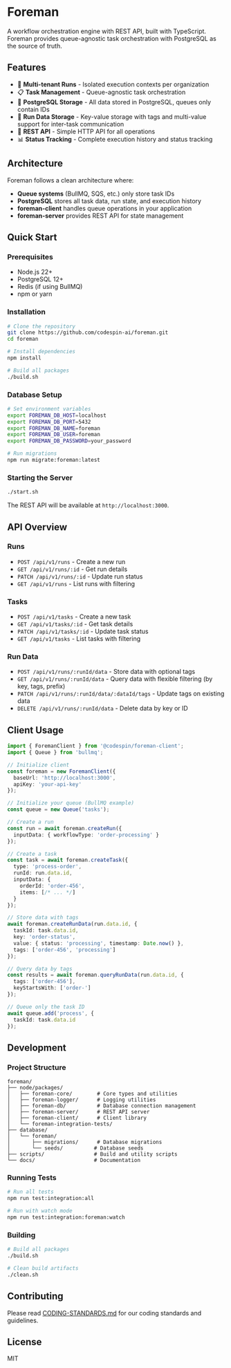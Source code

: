 # Foreman

A workflow orchestration engine with REST API, built with TypeScript. Foreman provides queue-agnostic task orchestration with PostgreSQL as the source of truth.

## Features

- 🏢 **Multi-tenant Runs** - Isolated execution contexts per organization
- 📋 **Task Management** - Queue-agnostic task orchestration
- 💾 **PostgreSQL Storage** - All data stored in PostgreSQL, queues only contain IDs
- 🔄 **Run Data Storage** - Key-value storage with tags and multi-value support for inter-task communication
- 🚀 **REST API** - Simple HTTP API for all operations
- 📊 **Status Tracking** - Complete execution history and status tracking

## Architecture

Foreman follows a clean architecture where:
- **Queue systems** (BullMQ, SQS, etc.) only store task IDs
- **PostgreSQL** stores all task data, run state, and execution history
- **foreman-client** handles queue operations in your application
- **foreman-server** provides REST API for state management

## Quick Start

### Prerequisites

- Node.js 22+
- PostgreSQL 12+
- Redis (if using BullMQ)
- npm or yarn

### Installation

```bash
# Clone the repository
git clone https://github.com/codespin-ai/foreman.git
cd foreman

# Install dependencies
npm install

# Build all packages
./build.sh
```

### Database Setup

```bash
# Set environment variables
export FOREMAN_DB_HOST=localhost
export FOREMAN_DB_PORT=5432
export FOREMAN_DB_NAME=foreman
export FOREMAN_DB_USER=foreman
export FOREMAN_DB_PASSWORD=your_password

# Run migrations
npm run migrate:foreman:latest
```

### Starting the Server

```bash
./start.sh
```

The REST API will be available at `http://localhost:3000`.

## API Overview

### Runs

- `POST /api/v1/runs` - Create a new run
- `GET /api/v1/runs/:id` - Get run details
- `PATCH /api/v1/runs/:id` - Update run status
- `GET /api/v1/runs` - List runs with filtering

### Tasks

- `POST /api/v1/tasks` - Create a new task
- `GET /api/v1/tasks/:id` - Get task details
- `PATCH /api/v1/tasks/:id` - Update task status
- `GET /api/v1/tasks` - List tasks with filtering

### Run Data

- `POST /api/v1/runs/:runId/data` - Store data with optional tags
- `GET /api/v1/runs/:runId/data` - Query data with flexible filtering (by key, tags, prefix)
- `PATCH /api/v1/runs/:runId/data/:dataId/tags` - Update tags on existing data
- `DELETE /api/v1/runs/:runId/data` - Delete data by key or ID

## Client Usage

```typescript
import { ForemanClient } from '@codespin/foreman-client';
import { Queue } from 'bullmq';

// Initialize client
const foreman = new ForemanClient({
  baseUrl: 'http://localhost:3000',
  apiKey: 'your-api-key'
});

// Initialize your queue (BullMQ example)
const queue = new Queue('tasks');

// Create a run
const run = await foreman.createRun({
  inputData: { workflowType: 'order-processing' }
});

// Create a task
const task = await foreman.createTask({
  type: 'process-order',
  runId: run.data.id,
  inputData: {
    orderId: 'order-456',
    items: [/* ... */]
  }
});

// Store data with tags
await foreman.createRunData(run.data.id, {
  taskId: task.data.id,
  key: 'order-status',
  value: { status: 'processing', timestamp: Date.now() },
  tags: ['order-456', 'processing']
});

// Query data by tags
const results = await foreman.queryRunData(run.data.id, {
  tags: ['order-456'],
  keyStartsWith: ['order-']
});

// Queue only the task ID
await queue.add('process', { 
  taskId: task.data.id 
});
```

## Development

### Project Structure

```
foreman/
├── node/packages/
│   ├── foreman-core/        # Core types and utilities
│   ├── foreman-logger/      # Logging utilities
│   ├── foreman-db/          # Database connection management
│   ├── foreman-server/      # REST API server
│   ├── foreman-client/      # Client library
│   └── foreman-integration-tests/
├── database/
│   └── foreman/
│       ├── migrations/      # Database migrations
│       └── seeds/          # Database seeds
├── scripts/                # Build and utility scripts
└── docs/                   # Documentation
```

### Running Tests

```bash
# Run all tests
npm run test:integration:all

# Run with watch mode
npm run test:integration:foreman:watch
```

### Building

```bash
# Build all packages
./build.sh

# Clean build artifacts
./clean.sh
```

## Contributing

Please read [CODING-STANDARDS.md](CODING-STANDARDS.md) for our coding standards and guidelines.

## License

MIT
